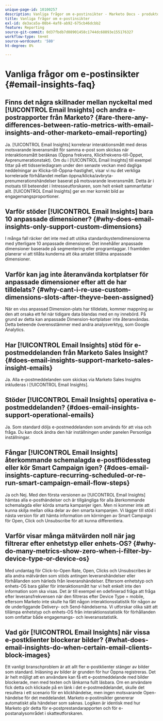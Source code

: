 ```yaml
---
unique-page-id: 10100257
description: Vanliga frågor om e-postinsikter - Marketo Docs - produktdokumentation
title: Vanliga frågor om e-postinsikter
exl-id: de3aca5a-08b4-4af8-ab92-675cb46dcbb2
feature: Reporting
source-git-commit: 0d37fbdb7d08901458c1744dc68893e155176327
workflow-type: tm+mt
source-wordcount: '580'
ht-degree: 0%

---
```


# Vanliga frågor om e-postinsikter {#email-insights-faq}

## Finns det några skillnader mellan nyckeltal med [!UICONTROL Email Insights] och andra e-postrapporter från Marketo? {#are-there-any-differences-between-ratio-metrics-with-email-insights-and-other-marketo-email-reporting}

Ja. [!UICONTROL Email Insights] korrelerar interaktionsmått med deras motsvarande leveransmått för samma e-post som skickas när interaktionsmått beräknas (Öppna frekvens, Klickfrekvens-till-Öppet, Avprenumerationstakt). Om du i [!UICONTROL Email Insights] till exempel tittar på ett tidsseriediagram under den senaste veckan med dagliga neddelningar av Klicka-till-Öppna-hastighet, visar vi nu det verkliga korrelerade förhållandet mellan öppna/klicka/avbryta-prenumerationshändelser baserat på motsvarande leveransmått. Detta är i motsats till beteendet i Intresseutforskaren, som helt enkelt sammanfattar allt. [!UICONTROL Email Insights] ger en mer korrekt bild av engagemangsproportioner.

## Varför stöder [!UICONTROL Email Insights] bara 10 anpassade dimensioner? {#why-does-email-insights-only-support-custom-dimensions}

I många fall räcker det inte med att utöka standardsystemdimensionerna med ytterligare 10 anpassade dimensioner. Det innehåller anpassade dimensioner baserade på segmentering eller programtaggar. I framtiden planerar vi att tillåta kunderna att öka antalet tillåtna anpassade dimensioner.

## Varför kan jag inte återanvända kortplatser för anpassade dimensioner efter att de har tilldelats? {#why-cant-i-re-use-custom-dimensions-slots-after-theyve-been-assigned}

När en viss anpassad Dimension-plats har tilldelats, kommer mappning av den att orsaka ett fel när tidigare data blandas med en ny innebörd. På grund av detta kan anpassade Dimension-kortplatser inte återanvändas. Detta beteende överensstämmer med andra analysverktyg, som Google Analytics.

## Har [!UICONTROL Email Insights] stöd för e-postmeddelanden från Marketo Sales Insight? {#does-email-insights-support-marketo-sales-insight-emails}

Ja. Alla e-postmeddelanden som skickas via Marketo Sales Insights inkluderas i [!UICONTROL Email Insights].

## Stöder [!UICONTROL Email Insights] operativa e-postmeddelanden? {#does-email-insights-support-operational-emails}

Ja. Som standard döljs e-postmeddelanden som används för att visa och fråga. Du kan dock ändra den här inställningen under panelen Personliga inställningar.

## Fångar [!UICONTROL Email Insights] återkommande schemalagda e-postflödessteg eller kör Smart Campaign igen? {#does-email-insights-capture-recurring-scheduled-or-re-run-smart-campaign-email-flow-steps}

Ja och Nej. Med den första versionen av [!UICONTROL Email Insights] hämtas alla e-posthändelser och är tillgängliga för alla återkommande schemalagda eller körda smarta kampanjer igen. Men ni kommer inte att kunna skilja mellan olika delar av den smarta kampanjen. Vi lägger till stöd i nästa version för att hämta information om körningen av Smart Campaign för Open, Click och Unsubscribe för att kunna differentiera.

## Varför visar många mätvärden noll när jag filtrerar efter enhetstyp eller enhets-OS? {#why-do-many-metrics-show-zero-when-i-filter-by-device-type-or-device-os}

Med undantag för Click-to-Open Rate, Open, Clicks och Unsubscribes är alla andra mätvärden som stöds antingen leveranshändelser eller förhållanden som härleds från leveranshändelser. Eftersom enhetstyp och enhets-OS bara gäller för interaktionsmått har vi helt enkelt inte den information som ska visas. Det är till exempel en odefinierad fråga att fråga efter leveransfrekvensen när den filtreras efter Device Type = mobile, eftersom Marketo inte skulle ha fått någon interaktionsstatistik för någon av de underliggande Delivery- och Send-händelserna. Vi utforskar olika sätt att tillämpa enhetstyp och enhets-OS från interaktionsstatistik för förhållanden som omfattar både engagemangs- och leveransstatistik.

## Vad gör [!UICONTROL Email Insights] när vissa e-postklienter blockerar bilder? {#what-does-email-insights-do-when-certain-email-clients-block-images}

Ett vanligt branschproblem är att allt fler e-postklienter stänger av bilder som standard. Inläsning av bilder är grunden för hur Öppna registreras. Det är helt möjligt att en användare kan få ett e-postmeddelande med bilder blockerade, men med texten och länkarna fullt läsbara. Om en användare fick detta och klickade på en länk i det e-postmeddelandet, skulle det resultera i ett scenario för en klickhändelse, men ingen motsvarande Open-händelse för det meddelandet. Marketo e-postinsikter genererar automatiskt alla händelser som saknas. Logiken är identisk med hur Marketo gör detta för e-postprestandarapporten och för e-postanalysområdet i skatteutforskaren.
